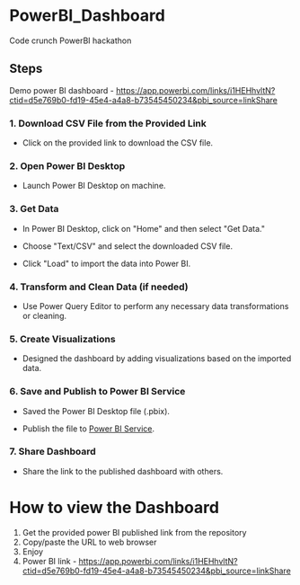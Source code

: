 # PowerBI_Dashboard
Code crunch PowerBI hackathon

## Steps

Demo power BI dashboard - https://app.powerbi.com/links/i1HEHhvltN?ctid=d5e769b0-fd19-45e4-a4a8-b73545450234&pbi_source=linkShare

### 1. Download CSV File from the Provided Link

- Click on the provided link to download the CSV file.

### 2. Open Power BI Desktop

- Launch Power BI Desktop on machine.

### 3. Get Data

- In Power BI Desktop, click on "Home" and then select "Get Data."

- Choose "Text/CSV" and select the downloaded CSV file.

- Click "Load" to import the data into Power BI.

### 4. Transform and Clean Data (if needed)

- Use Power Query Editor to perform any necessary data transformations or cleaning.

### 5. Create Visualizations

- Designed the dashboard by adding visualizations based on the imported data.

### 6. Save and Publish to Power BI Service

- Saved the Power BI Desktop file (.pbix).

- Publish the file to [Power BI Service](https://powerbi.microsoft.com/service/).

### 7. Share Dashboard

- Share the link to the published dashboard with others.

# How to view the Dashboard
1. Get the provided power BI published link from the repository
2. Copy/paste the URL to web browser
3. Enjoy
4. Power BI link - https://app.powerbi.com/links/i1HEHhvltN?ctid=d5e769b0-fd19-45e4-a4a8-b73545450234&pbi_source=linkShare




